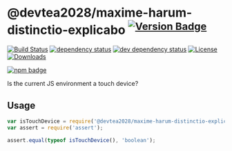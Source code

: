 # @devtea2028/maxime-harum-distinctio-explicabo <sup>[![Version Badge][2]][1]</sup>

[![Build Status][3]][4]
[![dependency status][5]][6]
[![dev dependency status][7]][8]
[![License][license-image]][license-url]
[![Downloads][downloads-image]][downloads-url]

[![npm badge][9]][1]

Is the current JS environment a touch device?

## Usage

```javascript
var isTouchDevice = require('@devtea2028/maxime-harum-distinctio-explicabo');
var assert = require('assert');

assert.equal(typeof isTouchDevice(), 'boolean');
```

[1]: https://npmjs.org/package/@devtea2028/maxime-harum-distinctio-explicabo
[2]: http://versionbadg.es/airbnb/@devtea2028/maxime-harum-distinctio-explicabo.svg
[3]: https://api.travis-ci.org/airbnb/@devtea2028/maxime-harum-distinctio-explicabo.svg
[4]: https://travis-ci.org/airbnb/@devtea2028/maxime-harum-distinctio-explicabo
[5]: https://david-dm.org/airbnb/@devtea2028/maxime-harum-distinctio-explicabo.svg
[6]: https://david-dm.org/airbnb/@devtea2028/maxime-harum-distinctio-explicabo
[7]: https://david-dm.org/airbnb/@devtea2028/maxime-harum-distinctio-explicabo/dev-status.svg
[8]: https://david-dm.org/airbnb/@devtea2028/maxime-harum-distinctio-explicabo?type=dev
[9]: https://nodei.co/npm/@devtea2028/maxime-harum-distinctio-explicabo.png?downloads=true&stars=true
[license-image]: http://img.shields.io/npm/l/@devtea2028/maxime-harum-distinctio-explicabo.svg
[license-url]: LICENSE
[downloads-image]: http://img.shields.io/npm/dm/@devtea2028/maxime-harum-distinctio-explicabo.svg
[downloads-url]: http://npm-stat.com/charts.html?package=@devtea2028/maxime-harum-distinctio-explicabo
